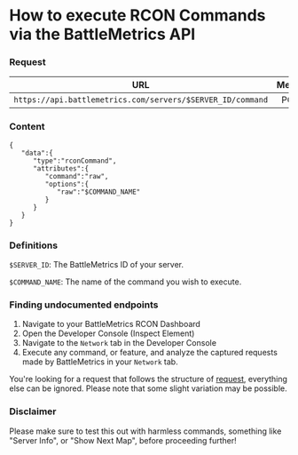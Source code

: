 # How to execute RCON Commands via the BattleMetrics API

### Request

URL | Method | Authorization | Content | Content-Type
:--:|:------:|:-------------:|:-------:|:-----------:
`https://api.battlemetrics.com/servers/$SERVER_ID/command` | POST | Bearer | [Content](#content) | `application/json`

### Content
```
{
   "data":{
      "type":"rconCommand",
      "attributes":{
         "command":"raw",
         "options":{
            "raw":"$COMMAND_NAME"
         }
      }
   }
}
```

### Definitions
`$SERVER_ID`: The BattleMetrics ID of your server.

`$COMMAND_NAME`: The name of the command you wish to execute.

### Finding undocumented endpoints
1. Navigate to your BattleMetrics RCON Dashboard
2. Open the Developer Console (Inspect Element)
3. Navigate to the `Network` tab in the Developer Console
4. Execute any command, or feature, and analyze the captured requests made by BattleMetrics in your `Network` tab.

You're looking for a request that follows the structure of [request](#request), everything else can be ignored. Please note that some slight variation may be possible.

### Disclaimer
Please make sure to test this out with harmless commands, something like "Server Info", or "Show Next Map", before proceeding further!
